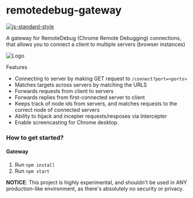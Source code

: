 remotedebug-gateway
================
[![js-standard-style](https://img.shields.io/badge/code%20style-standard-brightgreen.svg?style=flat)](https://github.com/feross/standard)

A gateway for RemoteDebug (Chrome Remote Debugging) connections, that allows you to connect a client to multiple servers (browser instances)

![Logo](https://github.com/auchenberg/remotedebug-gateway/raw/master/logo.png)

Features
- Connecting to server by making GET request to ```/connect?port=<ports>```
- Matches targets across servers by matching the URLS
- Forwards requests from client to servers
- Forwards replies from first-connected server to client
- Keeps track of node ids from servers, and matches requests to the correct node of connected servers
- Ability to hijack and incepter requests/resposes via Intercepter
- Enable screencasting for Chrome desktop.

### How to get started?

#### Gateway
1. Run ``npm install``
2. Run ``npm start``

**NOTICE**: This project is highly experimental, and shouldn't be used in ANY production-like environment, as there's absolutely no security or privacy.
